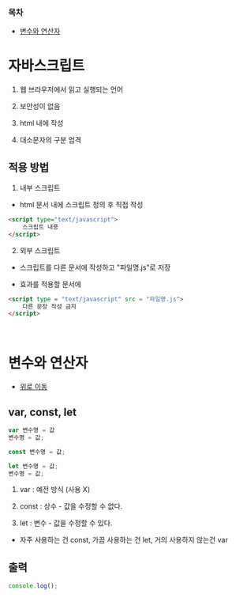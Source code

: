 ### 목차
- [변수와 연산자](#변수와-연산자)

# 자바스크립트

1. 웹 브라우저에서 읽고 실행되는 언어

2. 보안성이 없음

3. html 내에 작성

4. 대소문자의 구분 엄격

## 적용 방법


1. 내부 스크립트


- html 문서 내에 스크립트 정의 후 직접 작성

```html
<script type="text/javascript">
    스크립트 내용
</script>
```


2. 외부 스크립트


- 스크립트를 다른 문서에 작성하고 "파일명.js"로 저장

- 효과를 적용할 문서에

```html
<script type = "text/javascript" src = "파일명.js">
    다른 문장 작성 금지
</script>
```

<br>


# 변수와 연산자

- [위로 이동](#목차)

## var, const, let

```js
var 변수명 = 값
변수명 = 값;

const 변수명 = 값;

let 변수명 = 값;
변수명 = 값;
```

1. var : 예전 방식 (사용 X)

2. const : 상수 - 값을 수정할 수 없다.

3. let : 변수 - 값을 수정할 수 있다.


- 자주 사용하는 건 const, 가끔 사용하는 건 let, 거의 사용하지 않는건 var


## 출력

```js
console.log();
```